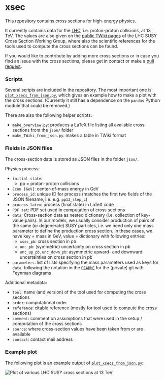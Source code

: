 # xsec
[This repository][1] contains cross sections for high-energy physics.

It currently contains data for the [LHC][2], i.e. proton-proton collisions, at 13 TeV. The values are also given on the [public TWiki pages][3] of the LHC SUSY Cross Section Working Group, where also the scientific references for the tools used to compute the cross sections can be found.

If you would like to contribute by adding more cross sections or in case you find an issue with the cross sections, please get in contact or make a [pull request][4].

[1]: https://github.com/fuenfundachtzig/xsec
[2]: https://home.cern/science/accelerators/large-hadron-collider
[3]: https://twiki.cern.ch/twiki/bin/view/LHCPhysics/SUSYCrossSections
[4]: https://github.com/fuenfundachtzig/xsec/pulls

### Scripts
Several scripts are included in the repository. The most important one is [`plot_xsecs_from_json.py`](plot_xsecs_from_json.py), which gives an example how to make a plot with the cross sections. (Currently it still has a dependence on the `pandas` Python module that could be removed.)

There are also the following helper scripts:
* `make_overview.py`: produces a LaTeX file listing all available cross sections from the `json/` folder
* `make_TWiki_from_json.py`: makes a table in TWiki format


### Fields in JSON files
The cross-section data is stored as JSON files in the folder `json/`.

Physics process:
* `initial state`: 
  * pp = proton-proton collisions
* `Ecom [GeV]`: center-of-mass energy in GeV
* `process_id`: unique ID for process (matches the first two fields of the JSON filename, i.e. e.g. `pp13_slep_L`)
* `process_latex`: process (final state) in LaTeX code
* `PDF set`: PDF set used in computation of cross sections
* `data`: Cross-section data as nested dictionary (i.e. collection of key-value pairs). In our models, we usually consider production of pairs of the same (or degenerate) SUSY particles, i.e. we need only one mass parameter to define the production cross section. In these cases, we have key = mass in GeV, value = dictionary with following entries:
  * `xsec_pb`: cross section in pb
  * `unc_pb`: (symmetric) uncertainty on cross section in pb
  * `unc_up_pb`, `unc_down_pb`: asymmetric upward- and downward uncertainties on cross section in pb
* `parameters`: list of lists specifying the mass parameters used as keys for `data`, following the notation in the [`README`](https://gitlab.cern.ch/atlas-phys-susy-wg/feynmangraphs/) for the (private) git with Feynman diagrams

Additional metadata:
* `tool`: name (and version) of the tool used for computing the cross sections 
* `order`: computational order
* `reference`: citable reference (mostly for tool used to compute the cross sections)
* `comment`: comment on assumptions that were used in the setup / computation of the cross sections
* `source`: where cross-section values have been taken from or are available
* `contact`: contact mail address


### Example plot

The following plot is an example output of [`plot_xsecs_from_json.py`](plot_xsecs_from_json.py):
 
![Plot of various LHC SUSY cross sections at 13 TeV](https://twiki.cern.ch/twiki/pub/LHCPhysics/SUSYCrossSections/SUSY_xsecs_20190729.png "LHC SUSY cross sections at 13 TeV")

